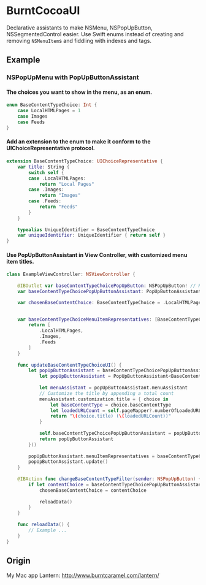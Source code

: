 # BurntCocoaUI
Declarative assistants to make NSMenu, NSPopUpButton, NSSegmentedControl easier. Use Swift enums instead of creating and removing `NSMenuItem`s and fiddling with indexes and tags.

## Example

### NSPopUpMenu with PopUpButtonAssistant

#### The choices you want to show in the menu, as an enum.

```swift
enum BaseContentTypeChoice: Int {
	case LocalHTMLPages = 1
	case Images
	case Feeds
}
```

#### Add an extension to the enum to make it conform to the UIChoiceRepresentative protocol.

```swift
extension BaseContentTypeChoice: UIChoiceRepresentative {
	var title: String {
		switch self {
		case .LocalHTMLPages:
			return "Local Pages"
		case .Images:
			return "Images"
		case .Feeds:
			return "Feeds"
		}
	}
	
	typealias UniqueIdentifier = BaseContentTypeChoice
	var uniqueIdentifier: UniqueIdentifier { return self }
}
```

#### Use PopUpButtonAssistant in View Controller, with customized menu item titles.

```swift
class ExampleViewController: NSViewController {
  
	@IBOutlet var baseContentTypeChoicePopUpButton: NSPopUpButton! // Hooked up in storyboard/nib
	var baseContentTypeChoicePopUpButtonAssistant: PopUpButtonAssistant<BaseContentTypeChoice>!

	var chosenBaseContentChoice: BaseContentTypeChoice = .LocalHTMLPages
	

	var baseContentTypeChoiceMenuItemRepresentatives: [BaseContentTypeChoice?] {
		return [
			.LocalHTMLPages,
			.Images,
			.Feeds
		]
	}
	
	func updateBaseContentTypeChoiceUI() {
		let popUpButtonAssistant = baseContentTypeChoicePopUpButtonAssistant ?? {
			let popUpButtonAssistant = PopUpButtonAssistant<BaseContentTypeChoice>(popUpButton: baseContentTypeChoicePopUpButton)
			
			let menuAssistant = popUpButtonAssistant.menuAssistant
			// Customize the title by appending a total count
			menuAssistant.customization.title = { choice in
				let baseContentType = choice.baseContentType
				let loadedURLCount = self.pageMapper?.numberOfLoadedURLsWithBaseContentType(baseContentType) ?? 0
				return "\(choice.title) (\(loadedURLCount))"
			}
			
			self.baseContentTypeChoicePopUpButtonAssistant = popUpButtonAssistant
			return popUpButtonAssistant
		}()
		
		popUpButtonAssistant.menuItemRepresentatives = baseContentTypeChoiceMenuItemRepresentatives
		popUpButtonAssistant.update()
	}
	
	@IBAction func changeBaseContentTypeFilter(sender: NSPopUpButton) {
		if let contentChoice = baseContentTypeChoicePopUpButtonAssistant.selectedItemRepresentative {
			chosenBaseContentChoice = contentChoice
			
			reloadData()
		}
	}
	
	func reloadData() {
		// Example ...
	}
}
```

## Origin
My Mac app Lantern: http://www.burntcaramel.com/lantern/
